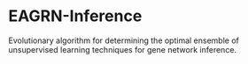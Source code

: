 # EAGRN-Inference
Evolutionary algorithm for determining the optimal ensemble of unsupervised learning techniques for gene network inference.
